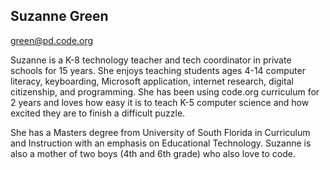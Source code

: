 ## Suzanne Green

[green@pd.code.org](mailto:green@pd.code.org)

Suzanne is a K-8 technology teacher and tech coordinator in private schools for 15 years. She enjoys teaching students ages 4-14 computer literacy, keyboarding, Microsoft application, internet research, digital citizenship, and programming. She has been using code.org curriculum for 2 years and loves how easy it is to teach K-5 computer science and how excited they are to finish a difficult puzzle.  

She has a Masters degree from University of South Florida in Curriculum and Instruction with an emphasis on Educational Technology. Suzanne is also a mother of two boys (4th and 6th grade) who also love to code.
